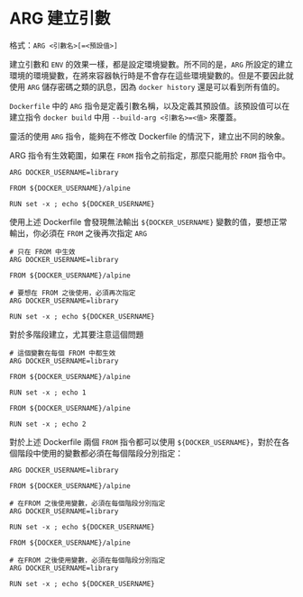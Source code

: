 # ARG 建立引數

格式：`ARG <引數名>[=<預設值>]`

建立引數和 `ENV` 的效果一樣，都是設定環境變數。所不同的是，`ARG` 所設定的建立環境的環境變數，在將來容器執行時是不會存在這些環境變數的。但是不要因此就使用 `ARG` 儲存密碼之類的訊息，因為 `docker history` 還是可以看到所有值的。

`Dockerfile` 中的 `ARG` 指令是定義引數名稱，以及定義其預設值。該預設值可以在建立指令 `docker build` 中用 `--build-arg <引數名>=<值>` 來覆蓋。

靈活的使用 `ARG` 指令，能夠在不修改 Dockerfile 的情況下，建立出不同的映象。

ARG 指令有生效範圍，如果在 `FROM` 指令之前指定，那麼只能用於 `FROM` 指令中。

```docker
ARG DOCKER_USERNAME=library

FROM ${DOCKER_USERNAME}/alpine

RUN set -x ; echo ${DOCKER_USERNAME}
```

使用上述 Dockerfile 會發現無法輸出 `${DOCKER_USERNAME}` 變數的值，要想正常輸出，你必須在 `FROM` 之後再次指定 `ARG`

```docker
# 只在 FROM 中生效
ARG DOCKER_USERNAME=library

FROM ${DOCKER_USERNAME}/alpine

# 要想在 FROM 之後使用，必須再次指定
ARG DOCKER_USERNAME=library

RUN set -x ; echo ${DOCKER_USERNAME}
```

對於多階段建立，尤其要注意這個問題

```docker
# 這個變數在每個 FROM 中都生效
ARG DOCKER_USERNAME=library

FROM ${DOCKER_USERNAME}/alpine

RUN set -x ; echo 1

FROM ${DOCKER_USERNAME}/alpine

RUN set -x ; echo 2
```

對於上述 Dockerfile 兩個 `FROM` 指令都可以使用 `${DOCKER_USERNAME}`，對於在各個階段中使用的變數都必須在每個階段分別指定：

```docker
ARG DOCKER_USERNAME=library

FROM ${DOCKER_USERNAME}/alpine

# 在FROM 之後使用變數，必須在每個階段分別指定
ARG DOCKER_USERNAME=library

RUN set -x ; echo ${DOCKER_USERNAME}

FROM ${DOCKER_USERNAME}/alpine

# 在FROM 之後使用變數，必須在每個階段分別指定
ARG DOCKER_USERNAME=library

RUN set -x ; echo ${DOCKER_USERNAME}
```
